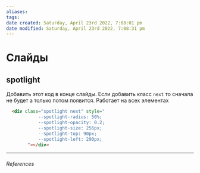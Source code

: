 ```yaml
---
aliases: 
tags: 
date created: Saturday, April 23rd 2022, 7:08:01 pm
date modified: Saturday, April 23rd 2022, 7:08:31 pm
---
```


# Слайды

## spotlight

Добавить этот код в конце слайды. Если добавить класс `next` то сначала не будет а только потом появится. Работает на всех элементах

```html
  <div class="spotlight next" style="
            --spotlight-radius: 50%;
            --spotlight-opacity: 0.2;
            --spotlight-size: 256px;
            --spotlight-top: 90px;
            --spotlight-left: 290px;
        "></div>
```

---

###### References
